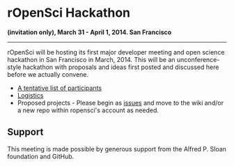 # rOpenSci Hackathon   
__(invitation only), March 31 - April 1, 2014. San Francisco__

---

rOpenSci will be hosting its first major developer meeting and open science hackathon in San Francisco in March, 2014. This will be an unconference-style hackathon with proposals and ideas first posted and discussed here before we actually convene.

* [A tentative list of participants](https://github.com/ropensci/hackathon/wiki/Confirmed-attendees)
* [Logistics](https://github.com/ropensci/hackathon/wiki/Logistics)
* Proposed projects - Please begin as [issues](https://github.com/ropensci/hackathon/issues) and move to the wiki and/or a new repo within ropensci's account as needed.

## Support  
This meeting is made possible by generous support from the Alfred P. Sloan foundation and GitHub.


